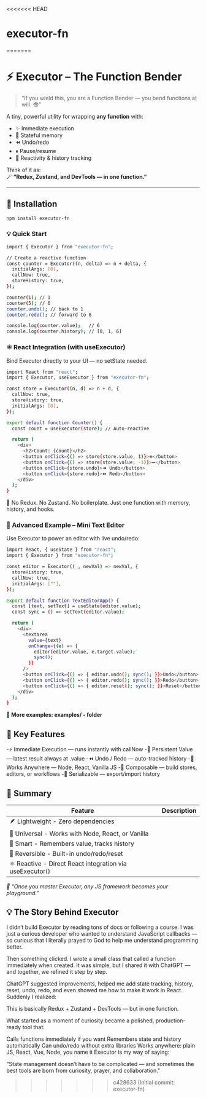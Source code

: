 <<<<<<< HEAD

# executor-fn

=======

# ⚡ Executor – The Function Bender

> “If you wield this, you are a Function Bender — you bend functions at will. 😎”

A tiny, powerful utility for wrapping **any function** with:

- ✨ Immediate execution
- 🧠 Stateful memory
- ⏪ Undo/redo
- ⏸ Pause/resume
- 🧩 Reactivity & history tracking

Think of it as:  
🪄 **“Redux, Zustand, and DevTools — in one function.”**

---

## 🚀 Installation

```bash
npm install executor-fn

```

### 💡 Quick Start
```bash
import { Executor } from "executor-fn";

// Create a reactive function
const counter = Executor((n, delta) => n + delta, {
  initialArgs: [0],
  callNow: true,
  storeHistory: true,
});

counter(1); // 1
counter(5); // 6
counter.undo(); // back to 1
counter.redo(); // forward to 6

console.log(counter.value);   // 6
console.log(counter.history); // [0, 1, 6]

```

### ⚛️ React Integration (with useExecutor)
Bind Executor directly to your UI — no setState needed.

```bash
import React from "react";
import { Executor, useExecutor } from "executor-fn";

const store = Executor((n, d) => n + d, {
  callNow: true,
  storeHistory: true,
  initialArgs: [0],
});

export default function Counter() {
  const count = useExecutor(store); // Auto-reactive

  return (
    <div>
      <h2>Count: {count}</h2>
      <button onClick={() => store(store.value, 1)}>➕</button>
      <button onClick={() => store(store.value, -1)}>➖</button>
      <button onClick={store.undo}>⏪ Undo</button>
      <button onClick={store.redo}>⏩ Redo</button>
    </div>
  );
}
```

🧠 No Redux. No Zustand. No boilerplate.
Just one function with memory, history, and hooks.

### 🧱 Advanced Example – Mini Text Editor
Use Executor to power an editor with live undo/redo:

```bash
import React, { useState } from "react";
import { Executor } from "executor-fn";

const editor = Executor((_, newVal) => newVal, {
  storeHistory: true,
  callNow: true,
  initialArgs: [""],
});

export default function TextEditorApp() {
  const [text, setText] = useState(editor.value);
  const sync = () => setText(editor.value);

  return (
    <div>
      <textarea
        value={text}
        onChange={(e) => {
          editor(editor.value, e.target.value);
          sync();
        }}
      />
      <button onClick={() => { editor.undo(); sync(); }}>Undo</button>
      <button onClick={() => { editor.redo(); sync(); }}>Redo</button>
      <button onClick={() => { editor.reset(); sync(); }}>Reset</button>
    </div>
  );
}
```

**📄 More examples: examples/ - folder**

## 🧩 Key Features

-⚡ Immediate Execution — runs instantly with callNow
-🧠 Persistent Value — latest result always at .value
-⏪ Undo / Redo — auto-tracked history
-🧩 Works Anywhere — Node, React, Vanilla JS
-🎯 Composable — build stores, editors, or workflows
-💾 Serializable — export/import history


## 🌟 Summary
| Feature	       |     Description  |
|----------------|------------------|
| 🪶 Lightweight	 -   Zero dependencies                          |
| 🧭 Universal	   -   Works with Node, React, or Vanilla         |
| 🧠 Smart	     -     Remembers value, tracks history            |
| 🔄 Reversible	  -    Built-in undo/redo/reset                   |
| ⚛️ Reactive	    -    Direct React integration via useExecutor() |

_💬 “Once you master Executor, any JS framework becomes your playground.”_

## 💡 The Story Behind Executor

I didn’t build Executor by reading tons of docs or following a course.
I was just a curious developer who wanted to understand JavaScript callbacks — so curious that I literally prayed to God to help me understand programming better.

Then something clicked.
I wrote a small class that called a function immediately when created.
It was simple, but I shared it with ChatGPT — and together, we refined it step by step.

ChatGPT suggested improvements, helped me add state tracking, history, reset, undo, redo, and even showed me how to make it work in React.
Suddenly I realized:

This is basically Redux + Zustand + DevTools — but in one function.

What started as a moment of curiosity became a polished, production-ready tool that:

Calls functions immediately if you want
Remembers state and history automatically
Can undo/redo without extra libraries
Works anywhere: plain JS, React, Vue, Node, you name it
Executor is my way of saying:

"State management doesn’t have to be complicated — and sometimes the best tools are born from curiosity, prayer, and collaboration."


>>>>>>> c428633 (Initial commit: executor-fn)
```

